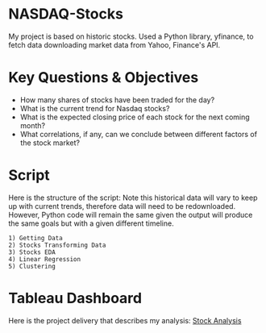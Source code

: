 # NASDAQ-Stocks

My project is based on historic stocks. Used a Python library, yfinance, to fetch data downloading market data from Yahoo, Finance's API.

# Key Questions & Objectives

* How many shares of stocks have been traded for the day?
* What is the current trend for Nasdaq stocks?
* What is the expected closing price of each stock for the next coming month?
* What correlations, if any, can we conclude between different factors of the stock market?

# Script

Here is the structure of the script: Note this historical data will vary to keep up with current trends, therefore data will need to be redownloaded. However, Python code will remain the same given the output will produce the same goals but with a given different timeline.
```
1) Getting Data
2) Stocks Transforming Data
3) Stocks EDA
4) Linear Regression
5) Clustering

```
# Tableau Dashboard

Here is the project delivery that describes my analysis: [Stock Analysis](https://public.tableau.com/app/profile/matthew3308/viz/StockAnalysis2015-2025/StockAnalysis?publish=yes)
